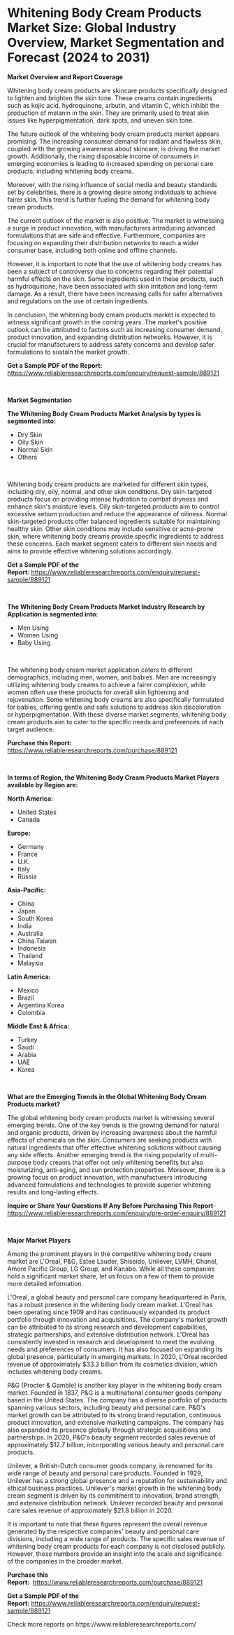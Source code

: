 <p><h1>Whitening Body Cream Products Market Size: Global Industry Overview, Market Segmentation and Forecast (2024 to 2031)</h1></p><p><strong>Market Overview and Report Coverage</strong></p>
<p><p>Whitening body cream products are skincare products specifically designed to lighten and brighten the skin tone. These creams contain ingredients such as kojic acid, hydroquinone, arbutin, and vitamin C, which inhibit the production of melanin in the skin. They are primarily used to treat skin issues like hyperpigmentation, dark spots, and uneven skin tone.</p><p>The future outlook of the whitening body cream products market appears promising. The increasing consumer demand for radiant and flawless skin, coupled with the growing awareness about skincare, is driving the market growth. Additionally, the rising disposable income of consumers in emerging economies is leading to increased spending on personal care products, including whitening body creams.</p><p>Moreover, with the rising influence of social media and beauty standards set by celebrities, there is a growing desire among individuals to achieve fairer skin. This trend is further fueling the demand for whitening body cream products.</p><p>The current outlook of the market is also positive. The market is witnessing a surge in product innovation, with manufacturers introducing advanced formulations that are safe and effective. Furthermore, companies are focusing on expanding their distribution networks to reach a wider consumer base, including both online and offline channels.</p><p>However, it is important to note that the use of whitening body creams has been a subject of controversy due to concerns regarding their potential harmful effects on the skin. Some ingredients used in these products, such as hydroquinone, have been associated with skin irritation and long-term damage. As a result, there have been increasing calls for safer alternatives and regulations on the use of certain ingredients.</p><p>In conclusion, the whitening body cream products market is expected to witness significant growth in the coming years. The market's positive outlook can be attributed to factors such as increasing consumer demand, product innovation, and expanding distribution networks. However, it is crucial for manufacturers to address safety concerns and develop safer formulations to sustain the market growth.</p></p>
<p><strong>Get a Sample PDF of the Report:</strong> <a href="https://www.reliableresearchreports.com/enquiry/request-sample/889121">https://www.reliableresearchreports.com/enquiry/request-sample/889121</a></p>
<p>&nbsp;</p>
<p><strong>Market Segmentation</strong></p>
<p><strong>The Whitening Body Cream Products Market Analysis by types is segmented into:</strong></p>
<p><ul><li>Dry Skin</li><li>Oily Skin</li><li>Normal Skin</li><li>Others</li></ul></p>
<p>&nbsp;</p>
<p><p>Whitening body cream products are marketed for different skin types, including dry, oily, normal, and other skin conditions. Dry skin-targeted products focus on providing intense hydration to combat dryness and enhance skin's moisture levels. Oily skin-targeted products aim to control excessive sebum production and reduce the appearance of oiliness. Normal skin-targeted products offer balanced ingredients suitable for maintaining healthy skin. Other skin conditions may include sensitive or acne-prone skin, where whitening body creams provide specific ingredients to address these concerns. Each market segment caters to different skin needs and aims to provide effective whitening solutions accordingly.</p></p>
<p><strong>Get a Sample PDF of the Report:</strong>&nbsp;<a href="https://www.reliableresearchreports.com/enquiry/request-sample/889121">https://www.reliableresearchreports.com/enquiry/request-sample/889121</a></p>
<p>&nbsp;</p>
<p><strong>The Whitening Body Cream Products Market Industry Research by Application is segmented into:</strong></p>
<p><ul><li>Men Using</li><li>Women Using</li><li>Baby Using</li></ul></p>
<p>&nbsp;</p>
<p><p>The whitening body cream market application caters to different demographics, including men, women, and babies. Men are increasingly utilizing whitening body creams to achieve a fairer complexion, while women often use these products for overall skin lightening and rejuvenation. Some whitening body creams are also specifically formulated for babies, offering gentle and safe solutions to address skin discoloration or hyperpigmentation. With these diverse market segments, whitening body cream products aim to cater to the specific needs and preferences of each target audience.</p></p>
<p><strong>Purchase this Report:</strong>&nbsp; <a href="https://www.reliableresearchreports.com/purchase/889121">https://www.reliableresearchreports.com/purchase/889121</a></p>
<p>&nbsp;</p>
<p><strong>In terms of Region, the Whitening Body Cream Products Market Players available by Region are:</strong></p>
<p>
    <p> <strong> North America: </strong>
        <ul>
            <li>United States</li>
            <li>Canada</li>
        </ul>
        </p> 
    <p> <strong> Europe: </strong>
        <ul>
            <li>Germany</li>
            <li>France</li>
            <li>U.K.</li>
            <li>Italy</li>
            <li>Russia</li>
        </ul>
        </p> 
    <p> <strong> Asia-Pacific: </strong>
        <ul>
            <li>China</li>
            <li>Japan</li>
            <li>South Korea</li>
            <li>India</li>
            <li>Australia</li>
            <li>China Taiwan</li>
            <li>Indonesia</li>
            <li>Thailand</li>
            <li>Malaysia</li>
        </ul>
        </p> 
    <p> <strong> Latin America: </strong>
        <ul>
            <li>Mexico</li>
            <li>Brazil</li>
            <li>Argentina Korea</li>
            <li>Colombia</li>
        </ul>
        </p> 
    <p> <strong> Middle East & Africa: </strong>
        <ul>
            <li>Turkey</li>
            <li>Saudi</li>
            <li>Arabia</li>
            <li>UAE</li>
            <li>Korea</li>
        </ul>
    </p>
    </p>
<p>&nbsp;</p>
<p><strong>What are the Emerging Trends in the Global Whitening Body Cream Products market?</strong></p>
<p><p>The global whitening body cream products market is witnessing several emerging trends. One of the key trends is the growing demand for natural and organic products, driven by increasing awareness about the harmful effects of chemicals on the skin. Consumers are seeking products with natural ingredients that offer effective whitening solutions without causing any side effects. Another emerging trend is the rising popularity of multi-purpose body creams that offer not only whitening benefits but also moisturizing, anti-aging, and sun protection properties. Moreover, there is a growing focus on product innovation, with manufacturers introducing advanced formulations and technologies to provide superior whitening results and long-lasting effects.</p></p>
<p><strong>Inquire or Share Your Questions If Any Before Purchasing This Report</strong>- <a href="https://www.reliableresearchreports.com/enquiry/pre-order-enquiry/889121">https://www.reliableresearchreports.com/enquiry/pre-order-enquiry/889121</a></p>
<p>&nbsp;</p>
<p><strong>Major Market Players</strong></p>
<p><p>Among the prominent players in the competitive whitening body cream market are L'Oreal, P&G, Estee Lauder, Shiseido, Unilever, LVMH, Chanel, Amore Pacific Group, LG Group, and Kanabo. While all these companies hold a significant market share, let us focus on a few of them to provide more detailed information.</p><p>L'Oreal, a global beauty and personal care company headquartered in Paris, has a robust presence in the whitening body cream market. L'Oreal has been operating since 1909 and has continuously expanded its product portfolio through innovation and acquisitions. The company's market growth can be attributed to its strong research and development capabilities, strategic partnerships, and extensive distribution network. L'Oreal has consistently invested in research and development to meet the evolving needs and preferences of consumers. It has also focused on expanding its global presence, particularly in emerging markets. In 2020, L'Oreal recorded revenue of approximately $33.3 billion from its cosmetics division, which includes whitening body creams.</p><p>P&G (Procter & Gamble) is another key player in the whitening body cream market. Founded in 1837, P&G is a multinational consumer goods company based in the United States. The company has a diverse portfolio of products spanning various sectors, including beauty and personal care. P&G's market growth can be attributed to its strong brand reputation, continuous product innovation, and extensive marketing campaigns. The company has also expanded its presence globally through strategic acquisitions and partnerships. In 2020, P&G's beauty segment recorded sales revenue of approximately $12.7 billion, incorporating various beauty and personal care products.</p><p>Unilever, a British-Dutch consumer goods company, is renowned for its wide range of beauty and personal care products. Founded in 1929, Unilever has a strong global presence and a reputation for sustainability and ethical business practices. Unilever's market growth in the whitening body cream segment is driven by its commitment to innovation, brand strength, and extensive distribution network. Unilever recorded beauty and personal care sales revenue of approximately $21.8 billion in 2020.</p><p>It is important to note that these figures represent the overall revenue generated by the respective companies' beauty and personal care divisions, including a wide range of products. The specific sales revenue of whitening body cream products for each company is not disclosed publicly. However, these numbers provide an insight into the scale and significance of the companies in the broader market.</p></p>
<p><strong>Purchase this Report:</strong>&nbsp;&nbsp;<a href="https://www.reliableresearchreports.com/purchase/889121">https://www.reliableresearchreports.com/purchase/889121</a></p>
<p></p>
<p><strong>Get a Sample PDF of the Report:</strong>&nbsp;<a href="https://www.reliableresearchreports.com/enquiry/request-sample/889121">https://www.reliableresearchreports.com/enquiry/request-sample/889121</a></p>
<p>Check more reports on https://www.reliableresearchreports.com/</p>